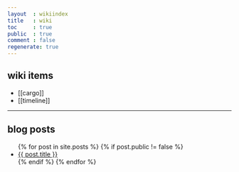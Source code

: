 ```yaml
---
layout  : wikiindex
title   : wiki
toc     : true
public  : true
comment : false
regenerate: true
---
```


## wiki items
* [[cargo]]
* [[timeline]]

---

## blog posts
<div>
    <ul>
{% for post in site.posts %}
    {% if post.public != false %}
        <li>
            <a class="post-link" href="{{ post.url | prepend: site.baseurl }}">
                {{ post.title }}
            </a>
        </li>
    {% endif %}
{% endfor %}
    </ul>
</div>

